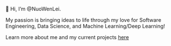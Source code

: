 👋 Hi, I’m @NuoWenLei.

My passion is bringing ideas to life through my love for Software Engineering, Data Science, and Machine Learning/Deep Learning!

Learn more about me and my current projects [here](https://nuowenlei.github.io/personal-portfolio/)

<!---
NuoWenLei/NuoWenLei is a ✨ special ✨ repository because its `README.md` (this file) appears on your GitHub profile.
You can click the Preview link to take a look at your changes.
--->
